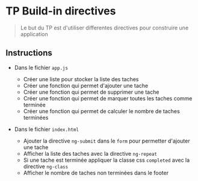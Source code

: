 # TP Build-in directives
> Le but du TP est d'utiliser differentes directives pour construire une application

## Instructions

- Dans le fichier `app.js`
  - Créer une liste pour stocker la liste des taches
  - Créer une fonction qui permet d'ajouter une tache
  - Créer une fonction qui permet de supprimer une tache
  - Créer une fonction qui permet de marquer toutes les taches comme terminée
  - Créer une fonction qui permet de calculer le nombre de taches terminées
  
- Dans le fichier `index.html`
  - Ajouter la directive `ng-submit` dans le `form` pour permetter d'ajouter une tache
  - Afficher la liste des taches avec la directive `ng-repeat`
  - Si une tache est terminée appliquer la classe css `completed` avec la directive `ng-class`
  - Afficher le nombre de taches non terminées dans le footer